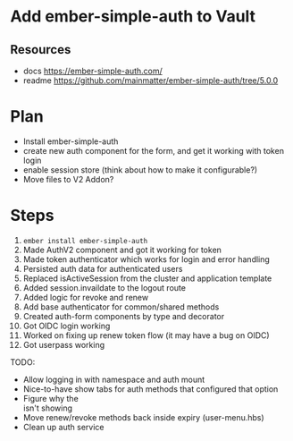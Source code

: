 # Add ember-simple-auth to Vault

## Resources

- docs https://ember-simple-auth.com/
- readme https://github.com/mainmatter/ember-simple-auth/tree/5.0.0

# Plan

- Install ember-simple-auth
- create new auth component for the form, and get it working with token login
- enable session store (think about how to make it configurable?)
- Move files to V2 Addon?

# Steps

1. `ember install ember-simple-auth`
2. Made AuthV2 component and got it working for token
3. Made token authenticator which works for login and error handling
4. Persisted auth data for authenticated users
5. Replaced isActiveSession from the cluster and application template
6. Added session.invaildate to the logout route
7. Added logic for revoke and renew
8. Add base authenticator for common/shared methods
9. Created auth-form components by type and decorator
10. Got OIDC login working
11. Worked on fixing up renew token flow (it may have a bug on OIDC)
12. Got userpass working

TODO:

- Allow logging in with namespace and auth mount
- Nice-to-have show tabs for auth methods that configured that option
- Figure why the <section class="section"><div class="container is-widescreen"></div></section> isn't showing
- Move renew/revoke methods back inside expiry (user-menu.hbs)
- Clean up auth service
